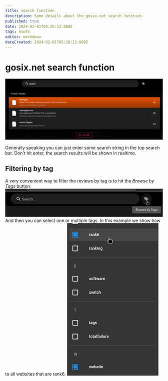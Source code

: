```yaml
---
title: search function
description: Some details about the gosix.net search function
published: true
date: 2024-02-01T05:26:13.880Z
tags: howto
editor: markdown
dateCreated: 2024-02-01T05:26:13.880Z
---
```


# gosix.net search function
![gosixnet_searchbar_with_term.png](/howto/search/gosixnet_searchbar_with_term.png)

Generally speaking you can just enter some search string in the top search bar. Don't hit enter, the search results will be shown in realtime.



## Filtering by tag
A very convenient way to filter the reviews by tag is to hit the *Browse by Tags* button.
![gosix_howto_tags.png](/howto/tags/gosix_howto_tags.png)
And then you can select one or multiple tags. In this example we show how to all websites that are rank6.
![gosix_howto_tags_selection.png](/howto/tags/gosix_howto_tags_selection.png)